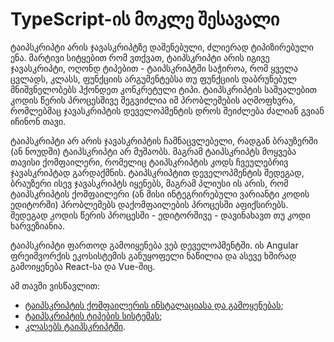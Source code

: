# TypeScript-ის მოკლე შესავალი

ტაიპსკრიპტი არის ჯავასკრიპტზე დაშენებული, ძლიერად ტიპიზირებული ენა.
მარტივი სიტყებით რომ ვთქვათ, ტაიპსკრიპტი არის იგივე ჯავასკრიპტი, ოღონდ ტიპებით -
ტაიპსკრიპტში საჭიროა, რომ ყველა ცვლადს, კლასს, ფუნქციის არგუმენტებსა თუ ფუნქციის
დაბრუნებულ მნიშვნელობებს ჰქონდეთ კონკრეტული ტიპი. ტაიპსკრიპტის საშუალებით
კოდის წერის პროცესშივე შეგვიძლია იმ პრობლემების აღმოფხვრა, რომლებმაც
ჯავასკრიპტის დეველოპმენტის დროს შეიძლება ძალიან გვიან იჩინონ თავი.

ტაიპსკრიპტი არ არის ჯავასკრიპტის ჩამნაცვლებელი, რადგან ბრაუზერში (ან ნოუდში) ტაიპსკრიპტი
არ მუშაობს. მაგრამ ტაიპსკრიპტს მოყვება თავისი ქომფაილერი, რომელიც ტაიპსკრიპტის კოდს
ჩვეულებრივ ჯავასკრიპტად გარდაქმნის. ტაიპსკრიპტით დეველოპმენტის შედეგად, ბრაუზერი ისევ
ჯავასკრიპტს იყენებს, მაგრამ პლიუსი ის არის, რომ ტაიპსკრიპტის ქომფაილერი (ან მისი
ინტეგრირებული ვარიანტი კოდის ედიტორში) პრობლემებს დაქომფაილების პროცესში აფიქსირებს.
შედეგად კოდის წერის პროცესში - ედიტორშივე - დავინახავთ თუ კოდი ხარვეზიანია.

ტაიპსკრიპტი ფართოდ გამოიყენება ვებ დეველოპმენტში. ის Angular ფრეიმვორქის ეკოსისტემის
განუყოფელი ნაწილია და ასევე ხშირად გამოიყენება React-სა და Vue-შიც.

ამ თავში ვისწავლით:

- [ტაიპსკრიპტის ქომფაილერის ინსტალაციასა და გამოყენებას](./tsc.md);
- [ტაიპსკრიპტის ტიპების სისტემას](./types.md);
- [კლასებს ტაიპსკრიპტში](./classes.md).
